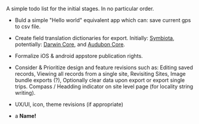 A simple todo list for the initial stages. In no particular order.

* Buld a simple "Hello world" equivalent app which can: save current gps to csv file.

* Create field translation dictionaries for export. Initially: [Symbiota](http://symbiota.org/docs/symbiota-occurrence-data-fields-2/), potentially: [Darwin Core](http://rs.tdwg.org/dwc/terms/), and [Audubon Core](https://terms.tdwg.org/wiki/Audubon_Core_Term_List).

* Formalize iOS & android appstore publication rights.

* Consider & Prioritize design and feature revisions such as: Editing saved records, Viewing all records from a single site, Revisiting Sites, Image bundle exports (?), Optionally clear data upon export or export single trips. Compass / Headding indicator on site level page (for locality string writing).

* UX/UI, icon, theme revisions (if appropriate)

* a **Name!**

